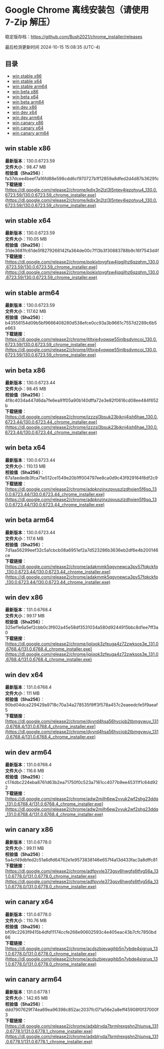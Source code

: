 # Google Chrome 离线安装包（请使用 7-Zip 解压）
稳定版存档：<https://github.com/Bush2021/chrome_installer/releases>

最后检测更新时间
2024-10-15 15:08:35 (UTC-4)

## 目录
* [win stable x86](https://github.com/Bush2021/chrome_installer?tab=readme-ov-file#win-stable-x86)
* [win stable x64](https://github.com/Bush2021/chrome_installer?tab=readme-ov-file#win-stable-x64)
* [win stable arm64](https://github.com/Bush2021/chrome_installer?tab=readme-ov-file#win-stable-arm64)
* [win beta x86](https://github.com/Bush2021/chrome_installer?tab=readme-ov-file#win-beta-x86)
* [win beta x64](https://github.com/Bush2021/chrome_installer?tab=readme-ov-file#win-beta-x64)
* [win beta arm64](https://github.com/Bush2021/chrome_installer?tab=readme-ov-file#win-beta-arm64)
* [win dev x86](https://github.com/Bush2021/chrome_installer?tab=readme-ov-file#win-dev-x86)
* [win dev x64](https://github.com/Bush2021/chrome_installer?tab=readme-ov-file#win-dev-x64)
* [win dev arm64](https://github.com/Bush2021/chrome_installer?tab=readme-ov-file#win-dev-arm64)
* [win canary x86](https://github.com/Bush2021/chrome_installer?tab=readme-ov-file#win-canary-x86)
* [win canary x64](https://github.com/Bush2021/chrome_installer?tab=readme-ov-file#win-canary-x64)
* [win canary arm64](https://github.com/Bush2021/chrome_installer?tab=readme-ov-file#win-canary-arm64)

## win stable x86
**最新版本**：130.0.6723.59  
**文件大小**：98.47 MB  
**校验值（Sha256）**：fa37dcee4beef7a16fd88e598cdd6cf970727b1f12859a8dfed2d4d87b36291c  
**下载链接**：[https://dl.google.com/release2/chrome/kdjx3n2lzl3l5ntev4iezohyu4_130.0.6723.59/130.0.6723.59_chrome_installer.exe](https://dl.google.com/release2/chrome/kdjx3n2lzl3l5ntev4iezohyu4_130.0.6723.59/130.0.6723.59_chrome_installer.exe)  

## win stable x64
**最新版本**：130.0.6723.59  
**文件大小**：110.05 MB  
**校验值（Sha256）**：31de3681fc61de5f8279268142fa364de00c7f13b3f30883788b9c16f7543d4f  
**下载链接**：[https://dl.google.com/release2/chrome/pokjxtoygfsw4jqgjlhz6qzqhm_130.0.6723.59/130.0.6723.59_chrome_installer.exe](https://dl.google.com/release2/chrome/pokjxtoygfsw4jqgjlhz6qzqhm_130.0.6723.59/130.0.6723.59_chrome_installer.exe)  

## win stable arm64
**最新版本**：130.0.6723.59  
**文件大小**：117.62 MB  
**校验值（Sha256）**：b43556154d09b5bf9666408280d538efce0cc93a3b9661c7557d2289c6b5e663  
**下载链接**：[https://dl.google.com/release2/chrome/jtltxje4yqwpe55jnlbsdvmcoi_130.0.6723.59/130.0.6723.59_chrome_installer.exe](https://dl.google.com/release2/chrome/jtltxje4yqwpe55jnlbsdvmcoi_130.0.6723.59/130.0.6723.59_chrome_installer.exe)  

## win beta x86
**最新版本**：130.0.6723.44  
**文件大小**：98.45 MB  
**校验值（Sha256）**：4f8c4034a447d6da7fe6ea91f05a90b140dffa72e3e82f0616cd08ee484f652b  
**下载链接**：[https://dl.google.com/release2/chrome/izzzsl3bsuk23bjknj4jsh6hae_130.0.6723.44/130.0.6723.44_chrome_installer.exe](https://dl.google.com/release2/chrome/izzzsl3bsuk23bjknj4jsh6hae_130.0.6723.44/130.0.6723.44_chrome_installer.exe)  

## win beta x64
**最新版本**：130.0.6723.44  
**文件大小**：110.13 MB  
**校验值（Sha256）**：67a1aededb3fca71e512ce1549e20b1ff004797ee8ca0d9c43f929164f8df2c9  
**下载链接**：[https://dl.google.com/release2/chrome/adpknzjnxzpvuszlzdhxien5f6sq_130.0.6723.44/130.0.6723.44_chrome_installer.exe](https://dl.google.com/release2/chrome/adpknzjnxzpvuszlzdhxien5f6sq_130.0.6723.44/130.0.6723.44_chrome_installer.exe)  

## win beta arm64
**最新版本**：130.0.6723.44  
**文件大小**：117.6 MB  
**校验值（Sha256）**：7d1aa56299eef32c5a1cbcb08a6951ef2a7d523286b3636eb2df6e4b200146ce  
**下载链接**：[https://dl.google.com/release2/chrome/adakmmk5qgvnewca3py57fqkckfq_130.0.6723.44/130.0.6723.44_chrome_installer.exe](https://dl.google.com/release2/chrome/adakmmk5qgvnewca3py57fqkckfq_130.0.6723.44/130.0.6723.44_chrome_installer.exe)  

## win dev x86
**最新版本**：131.0.6768.4  
**文件大小**：99.17 MB  
**校验值（Sha256）**：325ef1e6a5ef2cbb0c3f602a45e58df3531034a580d9244915bbc8d1ee7ff3a0  
**下载链接**：[https://dl.google.com/release2/chrome/jqiixok3zfeuga4z72zwksos3e_131.0.6768.4/131.0.6768.4_chrome_installer.exe](https://dl.google.com/release2/chrome/jqiixok3zfeuga4z72zwksos3e_131.0.6768.4/131.0.6768.4_chrome_installer.exe)  

## win dev x64
**最新版本**：131.0.6768.4  
**文件大小**：111 MB  
**校验值（Sha256）**：90bd04dca229429a9718c70a34a278535f9ff3f578a457c2eaeedcfe5f9aeaf5  
**下载链接**：[https://dl.google.com/release2/chrome/dyvrd4hsa56hvcjob2tbmgywuy_131.0.6768.4/131.0.6768.4_chrome_installer.exe](https://dl.google.com/release2/chrome/dyvrd4hsa56hvcjob2tbmgywuy_131.0.6768.4/131.0.6768.4_chrome_installer.exe)  

## win dev arm64
**最新版本**：131.0.6768.4  
**文件大小**：116.6 MB  
**校验值（Sha256）**：c174dbc224eba8761d63b2ea71750f0c523a7161cc4077b9ee45311f1c64d922  
**下载链接**：[https://dl.google.com/release2/chrome/adw2milh6ew2vvuk2wf2shg23ddq_131.0.6768.4/131.0.6768.4_chrome_installer.exe](https://dl.google.com/release2/chrome/adw2milh6ew2vvuk2wf2shg23ddq_131.0.6768.4/131.0.6768.4_chrome_installer.exe)  

## win canary x86
**最新版本**：131.0.6778.0  
**文件大小**：99.11 MB  
**校验值（Sha256）**：5a4cf49dbfed2c51a6dfd64762e1e9573838146e657f4a13d433fac3a8dffc81  
**下载链接**：[https://dl.google.com/release2/chrome/adfpvvle373gsv6hwgfs6tfvg56a_131.0.6778.0/131.0.6778.0_chrome_installer.exe](https://dl.google.com/release2/chrome/adfpvvle373gsv6hwgfs6tfvg56a_131.0.6778.0/131.0.6778.0_chrome_installer.exe)  

## win canary x64
**最新版本**：131.0.6778.0  
**文件大小**：110.76 MB  
**校验值（Sha256）**：bf09c2263f9415b4dfd11174ccfe268e90602593c4e405eac43b7cfc7850bd66  
**下载链接**：[https://dl.google.com/release2/chrome/acdszbjevagihb5n7ybde4sjgruq_131.0.6778.0/131.0.6778.0_chrome_installer.exe](https://dl.google.com/release2/chrome/acdszbjevagihb5n7ybde4sjgruq_131.0.6778.0/131.0.6778.0_chrome_installer.exe)  

## win canary arm64
**最新版本**：131.0.6778.1  
**文件大小**：142.65 MB  
**校验值（Sha256）**：ddd7907629f74ea69ea96398c852ac2037fc071a56e2a8eff45908f0f37000f3  
**下载链接**：[https://dl.google.com/release2/chrome/adxblrvda7brmlrexgshn2hiunva_131.0.6778.1/131.0.6778.1_chrome_installer.exe](https://dl.google.com/release2/chrome/adxblrvda7brmlrexgshn2hiunva_131.0.6778.1/131.0.6778.1_chrome_installer.exe)  

